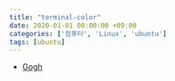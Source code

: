 ```yaml
---
title: "terminal-color"
date: 2020-01-01 00:00:00 +09:00
categories: ['컴퓨터', 'Linux', 'ubuntu']
tags: [ubuntu]
---
```


- [Gogh](https://github.com/Gogh-Co/Gogh)